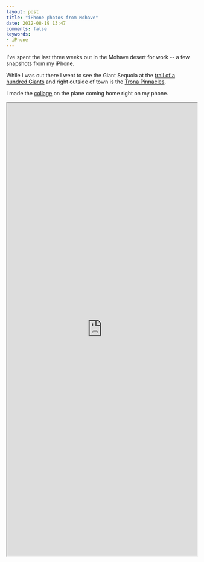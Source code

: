 ```yaml
---
layout: post
title: "iPhone photos from Mohave"
date: 2012-08-19 13:47
comments: false
keywords:
- iPhone
---
```

I've spent the last three weeks out in the Mohave desert for work -- a few snapshots from my iPhone.

While I was out there I went to see the Giant Sequoia at the [trail of a hundred Giants](http://www.fs.fed.us/r5/sequoia/gsnm/gsnm-long-meadow-grove.html) and right outside of town is the [Trona Pinnacles](http://en.wikipedia.org/wiki/Trona_Pinnacles).

I made the [collage](http://media.eick.us/2012/iPhoto-journal/Ridgecrest,%20California/Public/index.html) on the plane coming home right on my phone.

<iframe style="width:100%; height:1200px;" src="http://media.eick.us/2012/iPhoto-journal/Ridgecrest,%20California/Public/index.html">
</iframe>
